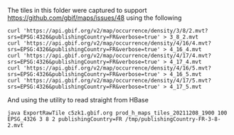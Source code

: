 The tiles in this folder were captured to support https://github.com/gbif/maps/issues/48 using the following

```
curl 'https://api.gbif.org/v2/map/occurrence/density/3/8/2.mvt?srs=EPSG:4326&publishingCountry=FR&verbose=true' > 3_8_2.mvt
curl 'https://api.gbif.org/v2/map/occurrence/density/4/16/4.mvt?srs=EPSG:4326&publishingCountry=FR&verbose=true' > 4_16_4.mvt
curl 'https://api.gbif.org/v2/map/occurrence/density/4/17/4.mvt?srs=EPSG:4326&publishingCountry=FR&verbose=true' > 4_17_4.mvt
curl 'https://api.gbif.org/v2/map/occurrence/density/4/16/5.mvt?srs=EPSG:4326&publishingCountry=FR&verbose=true' > 4_16_5.mvt
curl 'https://api.gbif.org/v2/map/occurrence/density/4/17/5.mvt?srs=EPSG:4326&publishingCountry=FR&verbose=true' > 4_17_5.mvt
```

And using the utility to read straight from HBase
```
java ExportRawTile c5zk1.gbif.org prod_h_maps_tiles_20211208_1900 100 EPSG_4326 3 8 2 publishingCountry=FR /tmp/publishingCountry-FR-3-8-2.mvt

```



